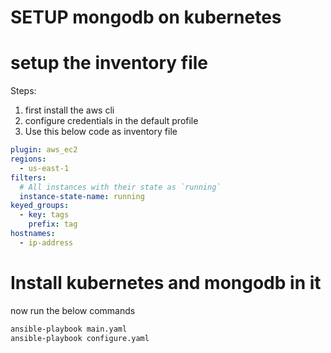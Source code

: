 # SETUP mongodb on kubernetes

# setup the inventory file

Steps: 
1. first install the aws cli
2. configure credentials in the default profile
3. Use this below code as inventory file

```yaml
plugin: aws_ec2
regions:
  - us-east-1
filters:
  # All instances with their state as `running`
  instance-state-name: running
keyed_groups:
  - key: tags
    prefix: tag
hostnames:
  - ip-address
```

# Install kubernetes and mongodb in it
now run the below commands

```bash
ansible-playbook main.yaml
ansible-playbook configure.yaml
```
